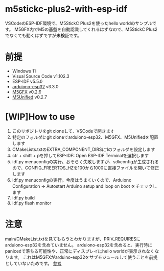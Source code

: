 # m5stickc-plus2-with-esp-idf
VSCodeのESP-IDF環境で、M5StickC Plus2を使ったhello worldのサンプルです。
M5GFX内でM5の基盤を自動認識してくれるはずなので、M5StickC Plus2でなくても動くはずですが未検証です。

# 前提
* Windows 11
* Visual Source Code v1.102.3
* ESP-IDF v5.5.0
* [arduiono-esp32](https://github.com/espressif/arduino-esp32) v3.3.0
* [M5GFX](https://github.com/m5stack/M5GFX) v0.2.9
* [M5Unified](https://github.com/m5stack/M5Unified) v0.2.7

# [WIP]How to use
1. このリポジトリをgit cloneして、VSCodeで開きます
2. 特定のフォルダにgit cloneでarduiono-esp32、M5GFX、M5Unifiedを配置します
3. CMakeLists.txtのEXTRA_COMPONENT_DIRSに1のフォルダを設定します
4. ctr + shift + pを押してESP-IDF: Open ESP-IDF Terminalを選択します
5. idf.py menuconfigの実行。おそらく失敗しますが、sdkconfigが生成されるので、CONFIG_FREERTOS_HZを100から1000に直接ファイルを開いて修正します
6. idf.py menuconfigの実行。今度はうまくいくので、Arduiono Configuration -> Autostart Arduino setup and loop on boot をチェックします
7. idf.py build
8. idf.py flash monitor

# 注意
main/CMakeList.txtを見てもらうとわかりますが、PRIV_REQUIRESにarduiono-esp32を含めていません。
arduiono-esp32を含めると、実行時にpanicedで落ちる可能性や、正常にディスプレイにhello worldが表示されなくなります。
これはM5GFXがarduino-esp32をサブモジュールして使うことを前提としていないためです。
[参考](https://github.com/m5stack/M5Unified/issues/36)
